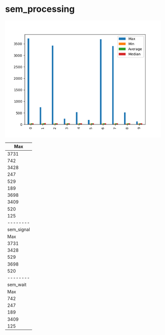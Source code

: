 # sem_processing
![sem_processing](sem_processing.png)

| Max        |
| ---------- |
| 3731       |
| 742        |
| 3428       |
| 247        |
| 529        |
| 189        |
| 3698       |
| 3409       |
| 520        |
| 125        |
| --------   |
| sem_signal |
| Max        |
| 3731       |
| 3428       |
| 529        |
| 3698       |
| 520        |
| --------   |
| sem_wait   |
| Max        |
| 742        |
| 247        |
| 189        |
| 3409       |
| 125        |
